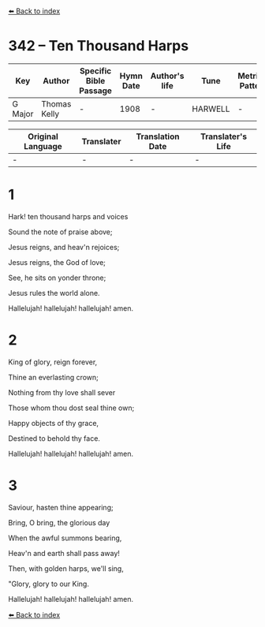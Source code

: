 [⬅️ Back to index](../README.md)

# 342 – Ten Thousand Harps

Key | Author   | Specific Bible Passage     |Hymn Date |Author's life |Tune |Metrical Pattern   |Composer/Source
-- | --------- | ---------------------------|----------|--------------|-----|-------------------|-------------  
G Major |Thomas Kelly |- |1908 |- |HARWELL |- |Lowell Mason

Original Language | Translater | Translation Date   | Translater's Life  
----------------- | --------- | --------------------|-------------     
\- |- |- |-




# 1

Hark!  ten thousand harps and voices

Sound the note of praise above;

Jesus reigns, and heav'n rejoices;

Jesus reigns, the God of love;

See, he sits on yonder throne;

Jesus rules the world alone.

Hallelujah!  hallelujah!  hallelujah! amen.



# 2

King of glory, reign forever,

Thine an everlasting crown;

Nothing from thy love shall sever

Those whom thou dost seal thine own;

Happy objects of thy grace,

Destined to behold thy face.

Hallelujah!  hallelujah!  hallelujah!  amen.



# 3

Saviour, hasten thine appearing;

Bring, O bring, the glorious day

When the awful summons bearing, 

Heav'n and earth shall pass away!

Then, with golden harps, we'll sing,

"Glory, glory to our King.

Hallelujah!  hallelujah!  hallelujah!  amen.

[⬅️ Back to index](../README.md)
